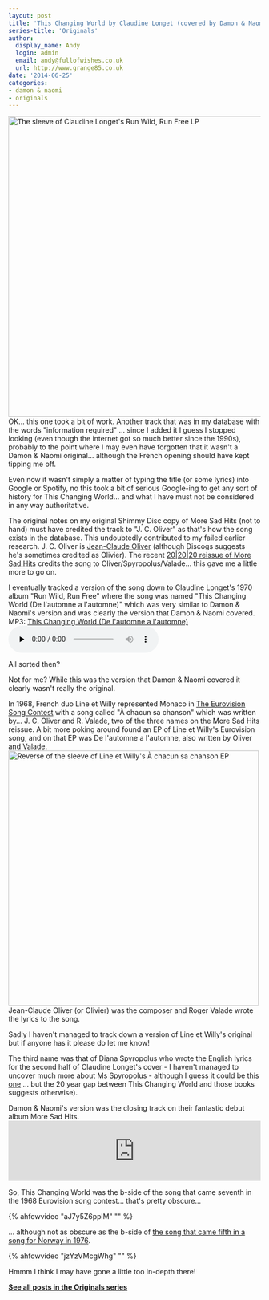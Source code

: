 ```yaml
---
layout: post
title: 'This Changing World by Claudine Longet (covered by Damon & Naomi)'
series-title: 'Originals'
author:
  display_name: Andy
  login: admin
  email: andy@fullofwishes.co.uk
  url: http://www.grange85.co.uk
date: '2014-06-25'
categories:
- damon & naomi
- originals
---
```

<p><img src="https://media.fullofwishes.co.uk/00-misc/pictures/claudine-longet-run-wild-run-free.jpg" width="600" height="600" class="aligncenter" alt="The sleeve of Claudine Longet's Run Wild, Run Free LP" /><br />
OK... this one took a bit of work. Another track that was in my database with the words "information required" ... since I added it I guess I stopped looking (even though the internet got so much better since the 1990s), probably to the point where I may even have forgotten that it wasn't a Damon & Naomi original... although the French opening should have kept tipping me off.</p>
<p>Even now it wasn't simply a matter of typing the title (or some lyrics) into Google or Spotify, no this took a bit of serious Google-ing to get any sort of history for This Changing World... and what I have must not be considered in any way authoritative.</p>
<p>The original notes on my original Shimmy Disc copy of More Sad Hits (not to hand) must have credited the track to "J. C. Oliver" as that's how the song exists in the database. This undoubtedly contributed to my failed earlier research. J. C. Oliver is <a href="http://www.discogs.com/artist/643478-Jean-Claude-Olivier-2?type=Credits&filter_anv=1&anv=Jean-Claude%20Oliver">Jean-Claude Oliver</a> (although Discogs suggests he's sometimes credited as Olivier). The recent <a href="http://damonandnaomi.bandcamp.com/album/more-sad-hits">20|20|20 reissue of More Sad Hits</a> credits the song to Oliver/Spyropolus/Valade... this gave me a little more to go on.</p>
<p>I eventually tracked a version of the song down to Claudine Longet's 1970 album "Run Wild, Run Free" where the song was named "This Changing World (De l'automne a l'automne)" which was very similar to Damon & Naomi's version and was clearly the version that Damon & Naomi covered.<br />
MP3: <a href="https://media.fullofwishes.co.uk/00-misc/audio/10-claudine-longet-this-changing-world.mp3">This Changing World (De l'automne a l'automne)</a><br />
<audio src="https://media.fullofwishes.co.uk/00-misc/audio/10-claudine-longet-this-changing-world.mp3" preload="none" controls /><br />
Claudine Longet has had an eventful live. She was married to Andy Williams, and later was convicted of accidentally shooting her boyfriend - there's plenty on the internet about her, I haven't gone much beyond her <a href="http://en.wikipedia.org/wiki/Claudine_Longet">Wikipedia page for now</a>.</p>
<p>All sorted then?</p>
<p>Not for me? While this was the version that Damon & Naomi covered it clearly wasn't really the original.</p>
<p>In 1968, French duo Line et Willy represented Monaco in <a href="http://en.wikipedia.org/wiki/Eurovision_Song_Contest_1968">The Eurovision Song Contest</a> with a song called "À chacun sa chanson" which was written by... J. C. Oliver and R. Valade, two of the three names on the More Sad Hits reissue. A bit more poking around found an EP of Line et Willy's Eurovision song, and on that EP was De l'automne a l'automne, also written by Oliver and Valade.<br />
<img src="https://media.fullofwishes.co.uk/00-misc/pictures/line-et-willy-a-chacun.jpg" width="500" height="509" alt="Reverse of the sleeve of Line et Willy's À chacun sa chanson EP" class="aligncenter" /><br />
Jean-Claude Oliver (or Olivier) was the composer and Roger Valade wrote the lyrics to the song.</p>
<p>Sadly I haven't managed to track down a version of Line et Willy's original but if anyone has it please do let me know!</p>
<p>The third name was that of Diana Spyropolus who wrote the English lyrics for the second half of Claudine Longet's cover - I haven't managed to uncover much more about Ms Spyropolus - although I guess it could be <a href="https://www.goodreads.com/author/show/259288.Diana_Spyropulos">this one</a> ... but the 20 year gap between This Changing World and those books suggests otherwise).</p>
<p>Damon & Naomi's version was the closing track on their fantastic debut album More Sad Hits.<br />
<iframe style="border: 0; width: 100%; height: 120px;" src="https://bandcamp.com/EmbeddedPlayer/album=4050036211/size=large/bgcol=ffffff/linkcol=0687f5/tracklist=false/artwork=small/track=1612917842/transparent=true/" seamless><a href="http://damonandnaomi.bandcamp.com/album/more-sad-hits">More Sad Hits by Damon & Naomi</a></iframe></p>
<p>So, This Changing World was the b-side of the song that came seventh in the 1968 Eurovision song contest... that's pretty obscure...<br />

{% ahfowvideo "aJ7y5Z6pplM" "" %}

<p>... although not as obscure as the b-side of <a href="http://en.wikipedia.org/wiki/My_Lovely_Horse">the song that came fifth in a song for Norway in 1976</a>.<br />

{% ahfowvideo "jzYzVMcgWhg" "" %}

<p>Hmmm I think I may have gone a little too in-depth there!</p>
<p><strong><a href="/category/originals/" title="List: Originals">See all posts in the Originals series</a></strong></p>
